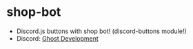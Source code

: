 # shop-bot

  - Discord.js buttons with shop bot! (discord-buttons module!)
  - Discord: [Ghost Development](https://discord.gg/delimine)
